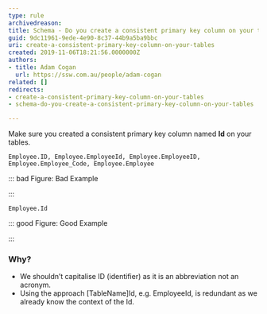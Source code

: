 ```yaml
---
type: rule
archivedreason: 
title: Schema - Do you create a consistent primary key column on your tables?
guid: 9dc11961-9ede-4e90-8c37-44b9a5ba9bbc
uri: create-a-consistent-primary-key-column-on-your-tables
created: 2019-11-06T18:21:56.0000000Z
authors:
- title: Adam Cogan
  url: https://ssw.com.au/people/adam-cogan
related: []
redirects:
- create-a-consistent-primary-key-column-on-your-tables
- schema-do-you-create-a-consistent-primary-key-column-on-your-tables

---
```


Make sure you created a consistent primary key column named  **Id** on your tables.

<!--endintro-->



```
Employee.ID, Employee.EmployeeId, Employee.EmployeeID, Employee.Employee_Code, Employee.Employee
```




::: bad
Figure: Bad Example

:::



```
Employee.Id
```




::: good
Figure: Good Example

:::

### Why?




* We shouldn’t capitalise ID (identifier) as it is an abbreviation not an acronym.
* Using the approach [TableName]Id, e.g. EmployeeId, is redundant as we already know the context of the Id.
